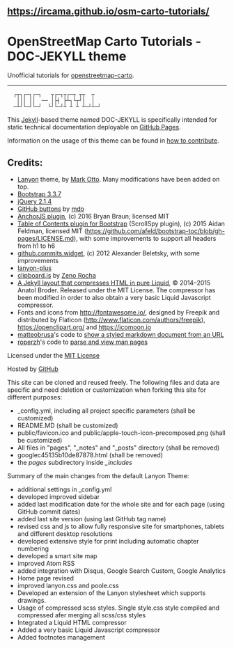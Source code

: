 ## https://ircama.github.io/osm-carto-tutorials/

# OpenStreetMap Carto Tutorials - DOC-JEKYLL theme

Unofficial tutorials for [openstreetmap-carto](https://github.com/gravitystorm/openstreetmap-carto).

-------------

```
  ┌┬┐┌─┐┌─┐   ┬┌─┐┬┌─┬ ┬┬  ┬
   │││ ││  ── │├┤ ├┴┐└┬┘│  │
  ─┴┘└─┘└─┘  └┘└─┘┴ ┴ ┴ ┴─┘┴─┘
```

This [Jekyll](http://jekyllrb.com/)-based theme named DOC-JEKYLL is specifically intended for static technical documentation deployable on [GitHub Pages](https://pages.github.com/).

Information on the usage of this theme can be found in [how to contribute](_notes/how-to-contribute.md).

## Credits:

* [Lanyon](http://lanyon.getpoole.com) theme, by [Mark Otto](https://github.com/mdo). Many modifications have been added on top.
* [Bootstrap 3.3.7](https://getbootstrap.com)
* [jQuery 2.1.4](https://jquery.com/)
* [GitHub buttons](https://ghbtns.com/) by [mdo](https://twitter.com/mdo)
* [AnchorJS plugin](https://github.com/bryanbraun/anchorjs), (c) 2016 Bryan Braun; licensed MIT
* [Table of Contents plugin for Bootstrap](https://afeld.github.io/bootstrap-toc/) (ScrollSpy plugin), (c) 2015 Aidan Feldman, licensed MIT (https://github.com/afeld/bootstrap-toc/blob/gh-pages/LICENSE.md), with some improvements to support all headers from h1 to h6
* [github.commits.widget](https://github.com/alexanderbeletsky/github-commits-widget), (c) 2012 Alexander Beletsky, with some improvements
* [lanyon-plus](https://github.com/dyndna/lanyon-plus)
* [clipboard.js](https://clipboardjs.com/) by [Zeno Rocha](http://zenorocha.com/)
* [A Jekyll layout that compresses HTML in pure Liquid](https://github.com/penibelst/jekyll-compress-html), © 2014–2015 Anatol Broder. Released under the MIT License. The compressor has been modified in order to also obtain a very basic Liquid Javascript compressor.
* Fonts and icons from http://fontawesome.io/, designed by Freepik and distributed by Flaticon (http://www.flaticon.com/authors/freepik), https://openclipart.org/ and https://icomoon.io
* [matteobrusa](https://github.com/matteobrusa)'s code to [show a styled markdown document from an URL](https://matteobrusa.github.io/md-styler/)
* [roperzh](https://github.com/roperzh)'s code to [parse and view man pages](https://github.com/roperzh/jroff/)

Licensed under the [MIT License](http://opensource.org/licenses/MIT)

Hosted by [GitHub](https://github.com)

This site can be cloned and reused freely. The following files and data are specific and need deletion or customization when forking this site for different purposes:

- _config.yml, including all project specific parameters (shall be customized)
- README.MD (shall be customized)
- public/favicon.ico and public/apple-touch-icon-precomposed.png (shall be customized)
- All files in "pages", "_notes" and "_posts" directory (shall be removed)
- googlec45135b10de87878.html (shall be removed)
- the *pages* subdirectory inside *_includes*

Summary of the main changes from the default Lanyon Theme:

 * additional settings in _config.yml
 * developed improved sidebar
 * added last modification date for the whole site and for each page (using GitHub commit dates)
 * added last site version (using last GitHub tag name)
 * revised css and js to allow fully responsive site for smartphones, tablets and different desktop resolutions
 * developed extensive style for print including automatic chapter numbering
 * developed a smart site map
 * improved Atom RSS
 * added integration with Disqus, Google Search Custom, Google Analytics
 * Home page revised
 * improved lanyon.css and poole.css
 * Developed an extension of the Lanyon stylesheet which supports drawings.
 * Usage of compressed scss styles. Single style.css style compiled and compressed afer merging all scss/css styles
 * Integrated a Liquid HTML compressor
 * Added a very basic Liquid Javascript compressor
 * Added footnotes management

